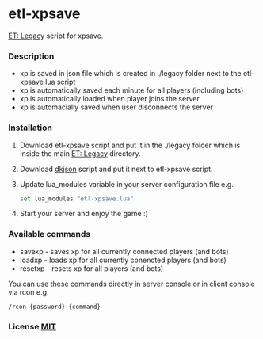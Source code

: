 # etl-xpsave

[ET: Legacy](https://github.com/etlegacy/etlegacy) script for xpsave.

### Description

- xp is saved in json file which is created in ./legacy folder next to the etl-xpsave lua script
- xp is automatically saved each minute for all players (including bots)
- xp is automatically loaded when player joins the server
- xp is automacially saved when user disconnects the server

### Installation

1. Download etl-xpsave script and put it in the ./legacy folder which is inside the main [ET: Legacy](https://github.com/etlegacy/etlegacy) directory.
2. Download [dkjson](http://dkolf.de/src/dkjson-lua.fsl/home) script and put it next to etl-xpsave script.
3. Update lua_modules variable in your server configuration file e.g.

    ```bash
    set lua_modules "etl-xpsave.lua"
    ```

4. Start your server and enjoy the game :)

### Available commands

- savexp - saves xp for all currently connected players (and bots)
- loadxp - loads xp for all currently conencted players (and bots)
- resetxp - resets xp for all players (and bots)

You can use these commands directly in server console or in client console via rcon e.g.

    /rcon {password} {command}

### License [MIT](LICENSE.md)
